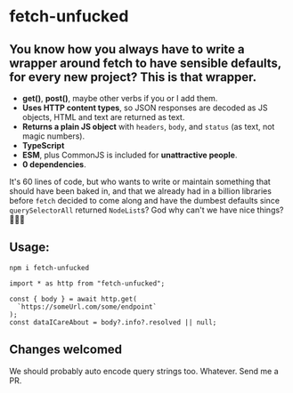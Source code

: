 # fetch-unfucked

## You know how you always have to write a wrapper around fetch to have sensible defaults, for every new project? This is that wrapper.

 - **get()**, **post()**, maybe other verbs if you or I add them.
 - **Uses HTTP content types**, so JSON responses are decoded as JS objects, HTML and text are returned as text.
 - **Returns a plain JS object** with `headers`, `body`, and `status` (as text, not magic numbers).
 - **TypeScript**
 - **ESM**, plus CommonJS is included for **unattractive people**.
 - **0 dependencies**.

It's 60 lines of code, but who wants to write or maintain something that should have been baked in, and that we already had in a billion libraries before `fetch` decided to come along and have the dumbest defaults since `querySelectorAll` returned `NodeList`s? God why can't we have nice things? 🤦🏻‍♂️ 

## Usage:

```
npm i fetch-unfucked
```

```
import * as http from "fetch-unfucked";

const { body } = await http.get(
  `https://someUrl.com/some/endpoint`
);
const dataICareAbout = body?.info?.resolved || null;
```

## Changes welcomed

We should probably auto encode query strings too. Whatever. Send me a PR.
